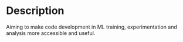 # Description
Aiming to make code development in ML training, experimentation and analysis more accessible and useful.
